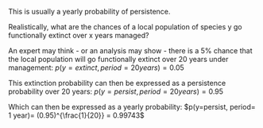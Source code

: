 This is usually a yearly probability of persistence. 

Realistically, what are the chances of a local population of species y go functionally extinct over x years managed?

An expert may think - or an analysis may show - there is a 5% chance that the local population will go functionally extinct over 20 years under management:
$p(y=extinct, period= 20 years)= 0.05$

This extinction probability can then be expressed as a persistence probability over 20 years:
$p(y=persist, period= 20 years)=0.95$

Which can then be expressed as a yearly probability:
$p(y=persist, period= 1 year)= (0.95)^{\frac{1}{20}} = 0.99743$
